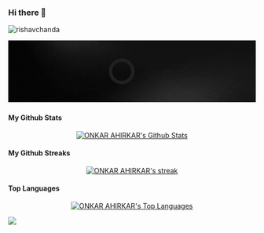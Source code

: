 ### Hi there 👋
<div align="center">
   <p align="left"> <img src="https://komarev.com/ghpvc/?username=onkar1204&label=Profile%20views&color=0e75b6&style=flat" alt="rishavchanda" /> </p>

![MasterHead(banner1.gif)](onkarahirkar.gif)

   </div> 
   
<!--
**onkar1204/onkar1204** is a ✨ _special_ ✨ repository because its `README.md` (this file) appears on your GitHub profile.

Here are some ideas to get you started:

- 🔭 I’m currently working on ...
- 🌱 I’m currently learning java Spring Boot
- 👯 I’m looking to collaborate on ...
- 🤔 I’m looking for help with ...
- 💬 Ask me about ...
- 📫 How to reach me: ...
- 😄 Pronouns: ...
- ⚡ Fun fact: ...
-->
#### My Github Stats
<p align="center">
<a href="https://github.com/onkar1204/github-readme-stats"><img alt="ONKAR AHIRKAR's Github Stats" src="https://github-readme-stats.vercel.app/api?username=onkar1204&show_icons=true&count_private=true&theme=transparent&border_color=DDDAD5&text_color=e6b400&icon_color=D24939&title_color=D24939&ring_color=D24939&include_all_commits=true&border_radius=20"/></a>
</p>


####    My Github Streaks

 <p align="center">
    <a href="https://github.com/onkar1204/github-readme-streak-stats">
     <img title="🔥 Get streak stats for your profile at git.io/streak-stats" alt="ONKAR AHIRKAR's streak" src="https://github-readme-streak-stats.herokuapp.com/?user=onkar1204&show_icons=true&count_private=true&theme=gruvbox&background=D24939&border=DDDAD5&stroke=DBDDD3&ring=FEFEFE&dates=F0F4F0&currStreakNum=DDBE28&border=DDDAD5&currStreakLabel=DDBE28&border_radius=20"/>
    </a>
</p>

#### Top Languages
<p align="center">
<a href="https://github.com/onkar1204/github-readme-stats"><img alt="ONKAR AHIRKAR's Top Languages" src="https://github-readme-stats.vercel.app/api/top-langs/?username=onkar1204&langs_count=8&count_private=true&layout=compact&theme=transparent&border_color=DDDAD5&title_color=D24939&text_color=e6b400&border_radius=20"/></a>
</p>
<img  src="https://github.com/onkar1204/onkar1204/blob/main/image/borderseperator.gif">
 





